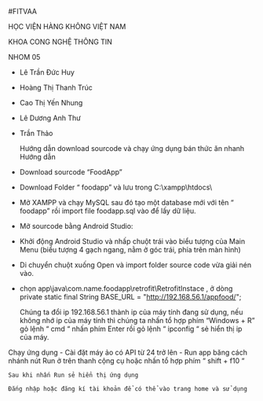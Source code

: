 #FITVAA

HỌC VIỆN HÀNG KHÔNG VIỆT NAM

KHOA CONG NGHỆ THÔNG TIN

NHOM 05
- Lê Trần Đức Huy
- Hoàng Thị Thanh Trúc
- Cao Thị Yến Nhung
- Lê Dương Anh Thư
- Trần Thảo

  Hướng dẫn download sourcode và chạy ứng dụng bán thức ăn nhanh
Hướng dẫn
 
- Download sourcode “FoodApp”
- Download Folder “ foodapp” và lưu trong C:\xampp\htdocs\
- Mở XAMPP và chạy MySQL sau đó tạo một database mới với tên “ foodapp” rồi import file foodapp.sql vào để lấy dữ liệu.
 
- Mở sourcode bằng Android Studio:
+ Khởi động Android Studio và nhấp chuột trái vào biểu tượng của Main Menu (biểu tượng 4 gạch ngang, nằm ở góc trái, phía trên màn hình)
 
+ Di chuyển chuột xuống Open và import folder source code vừa giải nén vào.
 

+ chọn app\java\com.name.foodapp\retrofit\RetrofitInstace , ở dòng 
private static final String BASE_URL = "http://192.168.56.1/appfood/";

 

	Chúng ta đổi ip 192.168.56.1 thành ip của máy tính đang sử dụng, nếu không nhớ ip của máy tính thì chúng ta nhấn tổ hợp phím “Windows + R” gỏ lệnh “ cmd “ nhấn phím Enter rồi gỏ lệnh “ ipconfig “ sẻ hiển thị ip của máy.
 
Chạy ứng dụng 
	- Cài đặt máy ảo có API từ 24 trở lên
	- Run app băng cách nhánh nút Run ở trên thanh cộng cụ hoặc nhấn tổ hợp phím “ shift + f10 “
 
	Sau khi nhấn Run sẻ hiển thị ứng dụng

	Đắng nhập hoặc đăng kí tài khoản để có thể vào trang home và sử dụng
